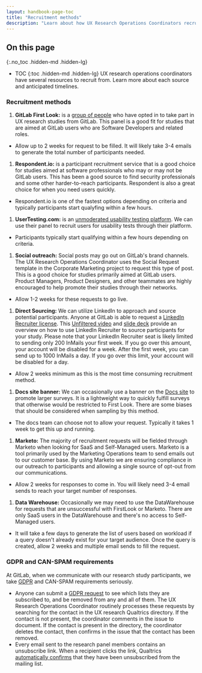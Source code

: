 ```yaml
---
layout: handbook-page-toc
title: "Recruitment methods"
description: "Learn about how UX Research Operations Coordinators recruit"
---
```


## On this page
{:.no_toc .hidden-md .hidden-lg}

- TOC
{:toc .hidden-md .hidden-lg}
UX research operations coordinators have several resources to recruit from. Learn more about each source and anticipated timelines. 

### Recruitment methods

1. **GitLab First Look:** is a [group of people](/handbook/product/ux/ux-research-coordination/first-look-ux-research-panel) who have opted in to take part in UX research studies from GitLab. This panel is a good fit for studies that are aimed at GitLab users who are Software Developers and related roles. 
- Allow up to 2 weeks for request to be filled. It will likely take 3-4 emails to generate the total number of participants needed. 

1. **Respondent.io:** is a participant recruitment service that is a good choice for studies aimed at software professionals who may or may not be GitLab users. This has been a good source to find security professionals and some other harder-to-reach participants. Respondent is also a great choice for when you need users quickly.
- Respondent.io is one of the fastest options depending on criteria and typically participants start qualyfing within a few hours.

1. **UserTesting.com:** is an [unmoderated usability testing platform](https://about.gitlab.com/handbook/product/ux/ux-research/unmoderated-testing/). We can use their panel to recruit users for usability tests through their platform.
- Participants typically start qualifying within a few hours depending on criteria.

1. **Social outreach:** Social posts may go out on GitLab's brand channels. The UX Research Operations Coordinator uses the Social Request template in the Corporate Marketing project to request this type of post. This is a good choice for studies primarily aimed at GitLab users. Product Managers, Product Designers, and other teammates are highly encouraged to help promote their studies through their networks.
- Allow 1-2 weeks for these requests to go live.

1. **Direct Sourcing:** We can utilize LinkedIn to approach and source potential participants. Anyone at GitLab is able to request a [LinkedIn Recruiter license](/handbook/hiring/sourcing/#upgrading-your-linkedin-account). This [Unfiltered video](https://youtu.be/rc2IX1e2sQ8) and [slide deck](https://docs.google.com/presentation/d/1LI9qXLRQSnikPiHztDQBapGrDn5Nimsf-K8g1r3j9Do/edit#slide=id.g29a70c6c35_0_68) provide an overview on how to use LinkedIn Recruiter to source participants for your study. Please note that your LinkedIn Recruiter seat is likely limited to sending only 200 InMails your first week. If you go over this amount, your account will be disabled for a week. After the first week, you can send up to 1000 InMails a day. If you go over this limit, your account will be disabled for a day.
- Allow 2 weeks minimum as this is the most time consuming recruitment method. 

1. **Docs site banner:** We can occasionally use a banner on the [Docs site](https://docs.gitlab.com/) to promote larger surveys. It is a lightweight way to quickly fulfill surveys that otherwise would be restricted to First Look. There are some biases that should be considered when sampling by this method.
- The docs team can choose not to allow your request. Typically it takes 1 week to get this up and running.

1. **Marketo:** The majority of recruitment requests will be fielded through Marketo when looking for SaaS and Self-Managed users. Marketo is a tool primarily used by the Marketing Operations team to send emails out to our customer base. By using Marketo we are ensuring compliance in our outreach to participants and allowing a single source of opt-out from our communications.
- Allow 2 weeks for responses to come in. You will likely need 3-4 email sends to reach your target number of responses.

1. **Data Warehouse:** Occasionally we may need to use the DataWarehouse for requests that are unsuccessful with FirstLook or Marketo. There are only SaaS users in the DataWarehouse and there's no access to Self-Managed users.
- It will take a few days to generate the list of users based on workload if a query doesn't already exist for your target audience. Once the query is created, allow 2 weeks and multiple email sends to fill the request.

### GDPR and CAN-SPAM requirements

At GitLab, when we communicate with our research study participants, we take [GDPR](https://about.gitlab.com/gdpr/) and CAN-SPAM requirements seriously.

* Anyone can submit a [GDPR request](https://about.gitlab.com/handbook/support/workflows/gdpr_account_deletion.html) to see which lists they are subscribed to, and be removed from any and all of them. The UX Research Operations Coordinator routinely processes these requests by searching for the contact in the UX research Qualtrics directory. If the contact is not present, the coordinator comments in the issue to document. If the contact is present in the directory, the coordinator deletes the contact, then confirms in the issue that the contact has been removed.
* Every email sent to the research panel members contains an unsubscribe link. When a recipient clicks the link, Qualtrics [automatically confirms](https://www.qualtrics.com/support/survey-platform/distributions-module/email-distribution/emails-overview/#UsingTheOptOutLink) that they have been unsubscribed from the mailing list.






